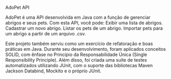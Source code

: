 AdoPet API

AdoPet é uma API desenvolvida em Java com a função de gerenciar abrigos e seus pets. Com esta API, você pode:
Exibir uma lista de abrigos.
Cadastrar um novo abrigo.
Listar os pets de um abrigo.
Importar pets para um abrigo a partir de um arquivo .csv.

Este projeto também serviu como um exercício de refatoração e boas práticas em Java. Durante seu desenvolvimento, foram aplicados conceitos SOLID, com ênfase no Princípio da Responsabilidade Única (Single Responsibility Principle). Além disso, foi criada uma suíte de testes automatizados utilizando JUnit, com o suporte das bibliotecas Maven Jackson Databind, Mockito e o próprio JUnit.
